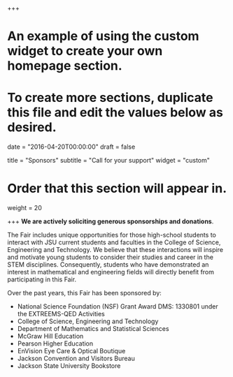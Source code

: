 +++
# An example of using the custom widget to create your own homepage section.
# To create more sections, duplicate this file and edit the values below as desired.

date = "2016-04-20T00:00:00"
draft = false

title = "Sponsors"
subtitle = "Call for your support"
widget = "custom"

# Order that this section will appear in.
weight = 20

+++
**We are actively soliciting generous sponsorships and donations**.

The Fair includes unique opportunities for those high-school students to 
interact with JSU current students and faculties in the College of Science, Engineering and Technology. 
We believe that these interactions will inspire and motivate young students to 
consider their studies and career in the STEM disciplines. 
Consequently, students who have demonstrated an interest in mathematical and engineering fields 
will directly benefit from participating in this Fair. 

Over the past years, this Fair has been sponsored by:

* National Science Foundation (NSF) Grant Award DMS: 1330801 under the
EXTREEMS-QED Activities
* College of Science, Engineering and Technology
* Department of Mathematics and Statistical Sciences
* McGraw Hill Education
* Pearson Higher Education
* EnVision Eye Care & Optical Boutique
* Jackson Convention and Visitors Bureau
* Jackson State University Bookstore
